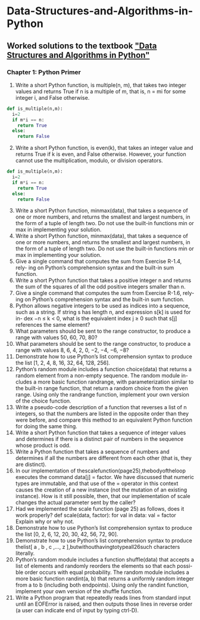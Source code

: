 # Data-Structures-and-Algorithms-in-Python

## Worked solutions to the textbook ["Data Structures and Algorithms in Python"](https://www.wiley.com/en-us/Data+Structures+and+Algorithms+in+Python-p-9781118290279)

### Chapter 1: Python Primer

1. Write a short Python function, is multiple(n, m), that takes two integer values and returns True if n is a multiple of m, that is, n = mi for some integer i, and False otherwise.
```python 
def is_multiple(n,m):
  i=2
  if m*i == n:
    return True
  else:
    return False
```

2. Write a short Python function, is even(k), that takes an integer value and returns True if k is even, and False otherwise. However, your function cannot use the multiplication, modulo, or division operators.
```python 
def is_multiple(n,m):
  i=2
  if m*i == n:
    return True
  else:
    return False
```

3. Write a short Python function, minmax(data), that takes a sequence of one or more numbers, and returns the smallest and largest numbers, in the form of a tuple of length two. Do not use the built-in functions min or max in implementing your solution.
4.  Write a short Python function, minmax(data), that takes a sequence of one or more numbers, and returns the smallest and largest numbers, in the form of a tuple of length two. Do not use the built-in functions min or max in implementing your solution.
5.  Give a single command that computes the sum from Exercise R-1.4, rely- ing on Python’s comprehension syntax and the built-in sum function.
6.  Write a short Python function that takes a positive integer n and returns the sum of the squares of all the odd positive integers smaller than n.
7.  Give a single command that computes the sum from Exercise R-1.6, rely- ing on Python’s comprehension syntax and the built-in sum function.
8.  Python allows negative integers to be used as indices into a sequence, such as a string. If string s has length n, and expression s[k] is used for in- dex −n ≤ k < 0, what is the equivalent index j ≥ 0 such that s[j] references the same element?
9.  What parameters should be sent to the range constructor, to produce a range with values 50, 60, 70, 80?
10.  What parameters should be sent to the range constructor, to produce a range with values 8, 6, 4, 2, 0, −2, −4, −6, −8?
11.  Demonstrate how to use Python’s list comprehension syntax to produce the list [1, 2, 4, 8, 16, 32, 64, 128, 256].
12.  Python’s random module includes a function choice(data) that returns a random element from a non-empty sequence. The random module in- cludes a more basic function randrange, with parameterization similar to the built-in range function, that return a random choice from the given range. Using only the randrange function, implement your own version of the choice function.
13.  Write a pseudo-code description of a function that reverses a list of n integers, so that the numbers are listed in the opposite order than they were before, and compare this method to an equivalent Python function for doing the same thing.
14.  Write a short Python function that takes a sequence of integer values and determines if there is a distinct pair of numbers in the sequence whose product is odd.
15.  Write a Python function that takes a sequence of numbers and determines if all the numbers are different from each other (that is, they are distinct).
16.  In our implementation of thescalefunction(page25),thebodyoftheloop executes the command data[j]   = factor. We have discussed that numeric types are immutable, and that use of the   = operator in this context causes the creation of a new instance (not the mutation of an existing instance). How is it still possible, then, that our implementation of scale changes the actual parameter sent by the caller?
17.  Had we implemented the scale function (page 25) as follows, does it work properly?
        def scale(data, factor): 
      for val in data:
           val   = factor
     Explain why or why not.
19.  Demonstrate how to use Python’s list comprehension syntax to produce the list [0, 2, 6, 12, 20, 30, 42, 56, 72, 90].
20.  Demonstrate how to use Python’s list comprehension syntax to produce thelist[ a , b , c ,..., z ],butwithouthavingtotypeall26such characters literally.
21.  Python’s random module includes a function shuffle(data) that accepts a list of elements and randomly reorders the elements so that each possi- ble order occurs with equal probability. The random module includes a more basic function randint(a, b) that returns a uniformly random integer from a to b (including both endpoints). Using only the randint function, implement your own version of the shuffle function.
22.  Write a Python program that repeatedly reads lines from standard input until an EOFError is raised, and then outputs those lines in reverse order (a user can indicate end of input by typing ctrl-D).
